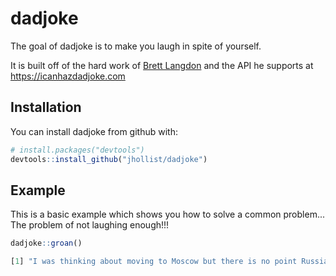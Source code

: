 # dadjoke

The goal of dadjoke is to make you laugh in spite of yourself.

It is built off of the hard work of [Brett Langdon](https://brett.is/) and the API he supports at <https://icanhazdadjoke.com>

## Installation

You can install dadjoke from github with:

``` r
# install.packages("devtools")
devtools::install_github("jhollist/dadjoke")
```

## Example

This is a basic example which shows you how to solve a common problem...  The problem of not laughing enough!!!

``` r
dadjoke::groan()

[1] "I was thinking about moving to Moscow but there is no point Russian into things."
```
